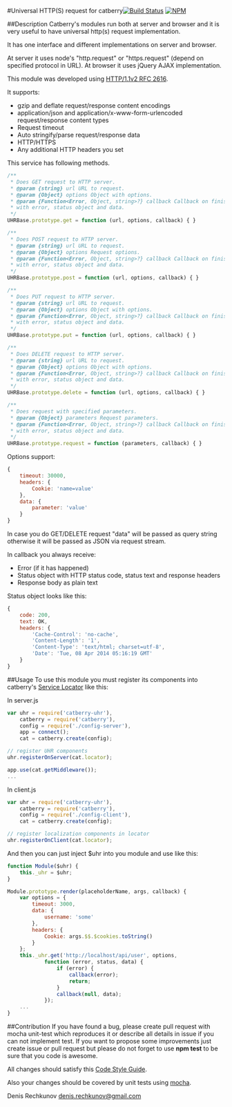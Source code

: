 #Universal HTTP(S) request for catberry[![Build Status](https://travis-ci.org/pragmadash/catberry-uhr.png?branch=master)](https://travis-ci.org/pragmadash/catberry-uhr)
[![NPM](https://nodei.co/npm/catberry-uhr.png)](https://nodei.co/npm/catberry-uhr/)

##Description
Catberry's modules run both at server and browser and it is very useful to have universal http(s) request implementation.

It has one interface and different implementations on server and browser.

At server it uses node's "http.request" or "https.request" (depend on specified protocol in URL).
At browser it uses jQuery AJAX implementation.

This module was developed using [HTTP/1.1v2 RFC 2616](http://www.w3.org/Protocols/rfc2616).

It supports:

 * gzip and deflate request/response content encodings
 * application/json and application/x-www-form-urlencoded request/response content types
 * Request timeout
 * Auto stringify/parse request/response data
 * HTTP/HTTPS
 * Any additional HTTP headers you set

This service has following methods.

```javascript
/**
 * Does GET request to HTTP server.
 * @param {string} url URL to request.
 * @param {Object} options Object with options.
 * @param {Function<Error, Object, string>?} callback Callback on finish
 * with error, status object and data.
 */
UHRBase.prototype.get = function (url, options, callback) { }

/**
 * Does POST request to HTTP server.
 * @param {string} url URL to request.
 * @param {Object} options Request options.
 * @param {Function<Error, Object, string>?} callback Callback on finish
 * with error, status object and data.
 */
UHRBase.prototype.post = function (url, options, callback) { }

/**
 * Does PUT request to HTTP server.
 * @param {string} url URL to request.
 * @param {Object} options Object with options.
 * @param {Function<Error, Object, string>?} callback Callback on finish
 * with error, status object and data.
 */
UHRBase.prototype.put = function (url, options, callback) { }

/**
 * Does DELETE request to HTTP server.
 * @param {string} url URL to request.
 * @param {Object} options Object with options.
 * @param {Function<Error, Object, string>?} callback Callback on finish
 * with error, status object and data.
 */
UHRBase.prototype.delete = function (url, options, callback) { }

/**
 * Does request with specified parameters.
 * @param {Object} parameters Request parameters.
 * @param {Function<Error, Object, string>?} callback Callback on finish
 * with error, status object and data.
 */
UHRBase.prototype.request = function (parameters, callback) { }
```

Options support:

```javascript
{
	timeout: 30000,
	headers: {
		Cookie: 'name=value'
	},
	data: {
		parameter: 'value'
	}
}
```

In case you do GET/DELETE request "data" will be passed as query string otherwise it will be passed as JSON via request stream.

In callback you always receive:

* Error (if it has happened)
* Status object with HTTP status code, status text and response headers
* Response body as plain text

Status object looks like this:

```javascript
{
	code: 200,
	text: OK,
	headers: {
		'Cache-Control': 'no-cache',
        'Content-Length': '1',
        'Content-Type': 'text/html; charset=utf-8',
        'Date': 'Tue, 08 Apr 2014 05:16:19 GMT'
	}
}
```

##Usage
To use this module you must register its components into catberry's [Service Locator](https://github.com/pragmadash/catberry-locator) like this:

In server.js

```javascript
var uhr = require('catberry-uhr'),
	catberry = require('catberry'),
	config = require('./config-server'),
	app = connect();
	cat = catberry.create(config);

// register UHR components
uhr.registerOnServer(cat.locator);

app.use(cat.getMiddleware());
...
```

In client.js

```javascript
var uhr = require('catberry-uhr'),
	catberry = require('catberry'),
	config = require('./config-client'),
	cat = catberry.create(config);

// register localization components in locator
uhr.registerOnClient(cat.locator);

```

And then you can just inject $uhr into you module and use like this:

```javascript
function Module($uhr) {
	this._uhr = $uhr;
}

Module.prototype.render(placeholderName, args, callback) {
	var options = {
		timeout: 3000,
		data: {
			username: 'some'
		},
		headers: {
			Cookie: args.$$.$cookies.toString()
		}
	};
	this._uhr.get('http://localhost/api/user', options,
    		function (error, status, data) {
    			if (error) {
    				callback(error);
    				return;
    			}
    			callback(null, data);
    		});
	...
}
```

##Contribution
If you have found a bug, please create pull request with mocha unit-test which reproduces it or describe all details in issue if you can not implement test.
If you want to propose some improvements just create issue or pull request but please do not forget to use **npm test** to be sure that you code is awesome.

All changes should satisfy this [Code Style Guide](https://github.com/pragmadash/catberry/blob/master/docs/code-style.md).

Also your changes should be covered by unit tests using [mocha](https://www.npmjs.org/package/mocha).

Denis Rechkunov <denis.rechkunov@gmail.com>

